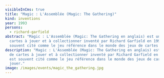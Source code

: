 ```yaml
---
visibleInCms: true
title: "Magic : L'Assemblée (Magic: The Gathering)"
kind: inventions
year: 1993
persons:
  - richard-garfield
abstract: "Magic : L'Assemblée (Magic: The Gathering en anglais) est un jeu de
  cartes à jouer et à collectionner inventé par Richard Garfield en 1993. Il est
  souvent cité comme le jeu référence dans le monde des jeux de cartes à jouer."
description: "Magic : L'Assemblée (Magic: The Gathering en anglais) est un jeu
  de cartes à jouer et à collectionner inventé par Richard Garfield en 1993. Il
  est souvent cité comme le jeu référence dans le monde des jeux de cartes à
  jouer."
image: /images/events/magic_the_gathering.jpg
---
```

